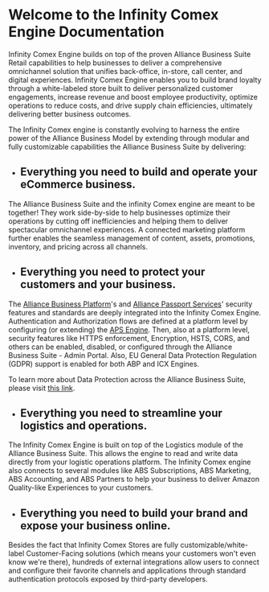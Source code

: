 # Welcome to the Infinity Comex Engine Documentation

Infinity Comex Engine builds on top of the proven Alliance Business Suite Retail capabilities to help businesses to deliver a comprehensive omnichannel solution that unifies back-office, in-store, call center, and digital experiences. Infinity Comex Engine enables you to build brand loyalty through a white-labeled store built to deliver personalized customer engagements, increase revenue and boost employee productivity, optimize operations to reduce costs, and drive supply chain efficiencies, ultimately delivering better business outcomes.

The Infinity Comex engine is constantly evolving to harness the entire power of the Alliance Business Model by extending through modular and fully customizable capabilities the Alliance Business Suite by delivering:

- ## Everything you need to build and operate your eCommerce business.
The Alliance Business Suite and the infinity Comex engine are meant to be together! They work side-by-side to help businesses optimize their operations by cutting off inefficiencies and helping them to deliver spectacular omnichannel experiences. A connected marketing platform further enables the seamless management of content, assets, promotions, inventory, and pricing across all channels.

- ## Everything you need to protect your customers and your business.
The [Alliance Business Platform](/English/Products/Alliance-Business-Platform)'s and [Alliance Passport Services](/English/Products/Alliance-Passport-Services)' security features and standards are deeply integrated into the Infinity Comex Engine. Authentication and Authorization flows are defined at a platform level by configuring (or extending) the [APS Engine](/English/Products/Alliance-Passport-Services). Then, also at a platform level, security features like HTTPS enforcement, Encryption, HSTS, CORS, and others can be enabled, disabled, or configured through the Alliance Business Suite - Admin Portal. Also, EU General Data Protection Regulation (GDPR) support is enabled for both ABP and ICX Engines.

To learn more about Data Protection across the Alliance Business Suite, please visit [this link](/English/Security/Data-Protection).

- ## Everything you need to streamline your logistics and operations.

The Infinity Comex Engine is built on top of the Logistics module of the Alliance Business Suite. This allows the engine to read and write data directly from your logistic operations platform. The Infinity Comex engine also connects to several modules like ABS Subscriptions, ABS Marketing, ABS Accounting, and ABS Partners to help your business to deliver Amazon Quality-like Experiences to your customers. 

- ## Everything you need to build your brand and expose your business online.

Besides the fact that Infinity Comex Stores are fully customizable/white-label Customer-Facing solutions (which means your customers won't even know we're there), hundreds of external integrations allow users to connect and configure their favorite channels and applications through standard authentication protocols exposed by third-party developers.

